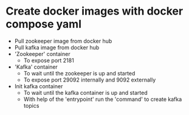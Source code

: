 # Create docker images with docker compose yaml

- Pull zookeeper image from docker hub
- Pull kafka image from docker hub
- 'Zookeeper' container
  - To expose port 2181
- 'Kafka' container
  - To wait until the zookeeper is up and started
  - To expose port 29092 internally and 9092 externally
- Init kafka container
  - To wait until the kafka container is up and started
  - With help of the 'entrypoint' run the 'command' to create kafka topics
